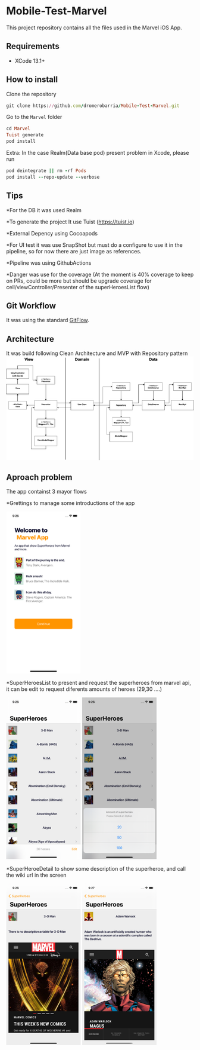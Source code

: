 # Mobile-Test-Marvel
This project repository contains all the files used in the Marvel iOS App.

## Requirements
- XCode 13.1+

## How to install
Clone the repository
```ruby
git clone https://github.com/dromerobarria/Mobile-Test-Marvel.git
```
Go to the `Marvel` folder
```ruby
cd Marvel
Tuist generate 
pod install
```

Extra: In the case Realm(Data base pod) present problem in Xcode, please run

```ruby
pod deintegrate || rm -rf Pods
pod install --repo-update --verbose
```


## Tips

*For the DB it was used Realm

*To generate the project It use Tuist (https://tuist.io)

*External Depency using Cocoapods

*For UI test it was use SnapShot but must do a configure to use it in the pipeline, so for now there are just image as references.

*Pipeline was using GithubActions

*Danger was use for the coverage (At the moment is 40% coverage to keep on PRs, could be more but should be upgrade coverage for cell/viewController/Presenter of the superHeroesList flow)

## Git Workflow
It was using the standard [GitFlow](https://www.atlassian.com/git/tutorials/comparing-workflows/gitflow-workflow).

## Architecture
It was build following Clean Architecture and MVP with Repository pattern 
![Clean MVP diagram](static/diagram.png)


## Aproach problem

The app containst 3 mayor flows

*Grettings to manage some introductions of the app

<img src="static/1.png" width="200">


*SuperHeroesList to present and request the superheroes from marvel api, it can be edit to request diferents amounts of heroes (29,30 ....) 

<img src="static/2.png" width="200">
<img src="static/3.png" width="200">

*SuperHeroeDetail to show some description of the superheroe, and call the wiki url in the screen

<img src="static/4.png" width="200">
<img src="static/5.png" width="200">
